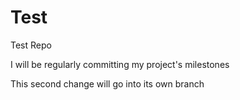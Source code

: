 # Test
Test Repo

I will be regularly committing my project's milestones

This second change will go into its own branch
